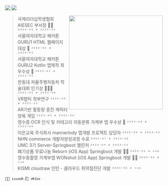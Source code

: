 </br></br></br></br>
<img src="https://capsule-render.vercel.app/api?text=𝗛𝘆𝗲𝗿𝗶𝗺&fontColor=d6ace6&type=soft&color=FFFFFF&animation=Transparent&fontSize=100"/></center>
<img src="https://capsule-render.vercel.app/api?text=Backend-Developer&fontColor=d6ace6&type=soft&color=FFFFFF&animation=Transparent&fontSize=20"/>


<img src="https://i.pinimg.com/564x/b5/31/23/b53123873931e83ed3aab77adec3b281.jpg" align="right" height="300px" width="300px"/>


>국제리더십학생협회 AIESEC 부서장 🙋🏼 `²⁰²⁰⁻⁰² * ²⁰²¹⁻⁰¹`\
서울여자대학교 해커톤 GURU1 HTML 웹페이지 대상 🏅 `²⁰²⁰⁻⁰¹ * ²⁰²⁰⁻⁰² `\
서울여자대학교 해커톤 GURU2 Kotlin 앱제작 최우수상 🏅 `²⁰²¹⁻⁰¹ * ²⁰²¹⁻⁰²`\
한동대 자율주행자동차 학술대회 인기상 🙋🏼🏅 `²⁰²¹⁻⁰⁵ * ²⁰²¹⁻⁰⁸`\
VR햅틱 학부연구 `²⁰²¹⁻⁰⁹ * ²⁰²¹⁻¹²`\
AR기반 활동량 증진 캐릭터 양육 게임 `²⁰²¹⁻⁰⁹ * ²⁰²²⁻⁰⁶`\
영수증 OCR 인식 및 카테고리 자동분류 가계부 앱 우수상 🏅 `²⁰²²⁻⁰³ * ²⁰²²⁻⁰⁶ `\
이은교육 주식회사 mannerlody 앱개발 프로젝트 담당자 `²⁰²²⁻⁰⁶ * ²⁰²³⁻⁰²`\
NHN commerce 개발자양성과정 수료 `²⁰²²⁻⁰⁷ * ²⁰²³⁻⁰⁸`\
UMC 3기 Server-Springboot 챌린저 `²⁰²²⁻⁰⁹ * ²⁰²²⁻¹²`\
폐기상품 무료나눔 Reborn (iOS App) Springboot 개발 🙋🏼 `²⁰²²⁻⁰¹ * ⁿᵒʷ`\
영수증촬영 가계부앱 WONshot (iOS App) Springboot 개발 🙋🏼 `²⁰²³⁻⁰⁴ * ⁿᵒʷ`\
KISMI cloudraw 인턴 - 클라우드 취약점진단 개발 `²⁰²³⁻⁰³ * ⁿᵒʷ`


`🙋🏼 ʟᴇᴀᴅᴇʀ` /`🏅 ᴘʀɪᴢᴇ`


